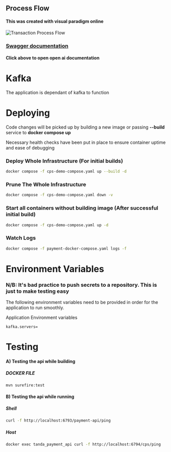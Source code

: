 
## Process Flow
#### This was created with visual paradigm online

![Transaction Process Flow](docs/sequence_diagram.png)

### [Swagger documentation](http://localhost:6794/cps/swagger-ui/index.html)
#### Click above to open open ai documentation

# Kafka
The application is dependant of kafka to function

# Deploying

Code changes will be picked up by building a new image or passing **--build** service to **docker compose up**

Necessary health checks have been put in place to ensure container uptime and ease of debugging

### Deploy Whole Infrastructure (For initial builds)
```bash
docker compose -f cps-demo-compose.yaml up --build -d
```

### Prune The Whole Infrastructure
```bash
docker compose -f cps-demo-compose.yaml down -v   
```

### Start all containers without building image (After successful initial build)
```bash
docker compose -f cps-demo-compose.yaml up -d
```


### Watch Logs
```bash
docker compose -f payment-docker-compose.yaml logs -f
```

# Environment Variables
### N/B: It's bad practice to push secrets to a repository. This is just to make testing easy

The following environment variables need to be provided in order for the application to run smoothly.


Application Environment variables
```.dotenv
kafka.servers=
```

# Testing

#### A) Testing the api while building
##### DOCKER FILE

```bash
mvn surefire:test
```

#### B) Testing the api while running
##### Shell
```bash
curl -f http://localhost:6793/payment-api/ping
```

##### Host
```bash
docker exec tanda_payment_api curl -f http://localhost:6794/cps/ping
```

